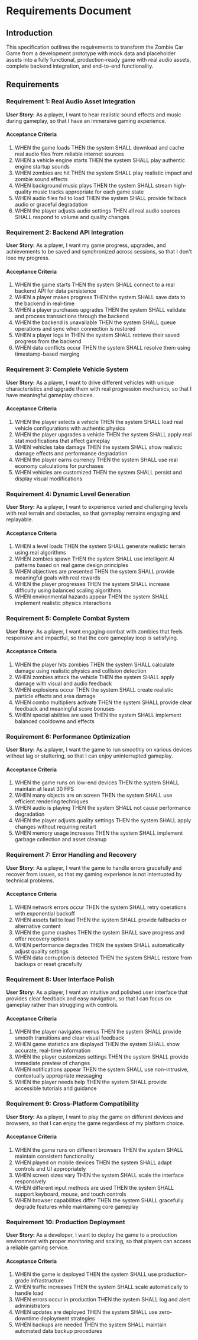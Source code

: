 # Requirements Document

## Introduction

This specification outlines the requirements to transform the Zombie Car Game from a development prototype with mock data and placeholder assets into a fully functional, production-ready game with real audio assets, complete backend integration, and end-to-end functionality.

## Requirements

### Requirement 1: Real Audio Asset Integration

**User Story:** As a player, I want to hear realistic sound effects and music during gameplay, so that I have an immersive gaming experience.

#### Acceptance Criteria

1. WHEN the game loads THEN the system SHALL download and cache real audio files from reliable internet sources
2. WHEN a vehicle engine starts THEN the system SHALL play authentic engine startup sounds
3. WHEN zombies are hit THEN the system SHALL play realistic impact and zombie sound effects
4. WHEN background music plays THEN the system SHALL stream high-quality music tracks appropriate for each game state
5. WHEN audio files fail to load THEN the system SHALL provide fallback audio or graceful degradation
6. WHEN the player adjusts audio settings THEN all real audio sources SHALL respond to volume and quality changes

### Requirement 2: Backend API Integration

**User Story:** As a player, I want my game progress, upgrades, and achievements to be saved and synchronized across sessions, so that I don't lose my progress.

#### Acceptance Criteria

1. WHEN the game starts THEN the system SHALL connect to a real backend API for data persistence
2. WHEN a player makes progress THEN the system SHALL save data to the backend in real-time
3. WHEN a player purchases upgrades THEN the system SHALL validate and process transactions through the backend
4. WHEN the backend is unavailable THEN the system SHALL queue operations and sync when connection is restored
5. WHEN a player logs in THEN the system SHALL retrieve their saved progress from the backend
6. WHEN data conflicts occur THEN the system SHALL resolve them using timestamp-based merging

### Requirement 3: Complete Vehicle System

**User Story:** As a player, I want to drive different vehicles with unique characteristics and upgrade them with real progression mechanics, so that I have meaningful gameplay choices.

#### Acceptance Criteria

1. WHEN the player selects a vehicle THEN the system SHALL load real vehicle configurations with authentic physics
2. WHEN the player upgrades a vehicle THEN the system SHALL apply real stat modifications that affect gameplay
3. WHEN vehicles take damage THEN the system SHALL show realistic damage effects and performance degradation
4. WHEN the player earns currency THEN the system SHALL use real economy calculations for purchases
5. WHEN vehicles are customized THEN the system SHALL persist and display visual modifications

### Requirement 4: Dynamic Level Generation

**User Story:** As a player, I want to experience varied and challenging levels with real terrain and obstacles, so that gameplay remains engaging and replayable.

#### Acceptance Criteria

1. WHEN a level loads THEN the system SHALL generate realistic terrain using real algorithms
2. WHEN zombies spawn THEN the system SHALL use intelligent AI patterns based on real game design principles
3. WHEN objectives are presented THEN the system SHALL provide meaningful goals with real rewards
4. WHEN the player progresses THEN the system SHALL increase difficulty using balanced scaling algorithms
5. WHEN environmental hazards appear THEN the system SHALL implement realistic physics interactions

### Requirement 5: Complete Combat System

**User Story:** As a player, I want engaging combat with zombies that feels responsive and impactful, so that the core gameplay loop is satisfying.

#### Acceptance Criteria

1. WHEN the player hits zombies THEN the system SHALL calculate damage using realistic physics and collision detection
2. WHEN zombies attack the vehicle THEN the system SHALL apply damage with visual and audio feedback
3. WHEN explosions occur THEN the system SHALL create realistic particle effects and area damage
4. WHEN combo multipliers activate THEN the system SHALL provide clear feedback and meaningful score bonuses
5. WHEN special abilities are used THEN the system SHALL implement balanced cooldowns and effects

### Requirement 6: Performance Optimization

**User Story:** As a player, I want the game to run smoothly on various devices without lag or stuttering, so that I can enjoy uninterrupted gameplay.

#### Acceptance Criteria

1. WHEN the game runs on low-end devices THEN the system SHALL maintain at least 30 FPS
2. WHEN many objects are on screen THEN the system SHALL use efficient rendering techniques
3. WHEN audio is playing THEN the system SHALL not cause performance degradation
4. WHEN the player adjusts quality settings THEN the system SHALL apply changes without requiring restart
5. WHEN memory usage increases THEN the system SHALL implement garbage collection and asset cleanup

### Requirement 7: Error Handling and Recovery

**User Story:** As a player, I want the game to handle errors gracefully and recover from issues, so that my gaming experience is not interrupted by technical problems.

#### Acceptance Criteria

1. WHEN network errors occur THEN the system SHALL retry operations with exponential backoff
2. WHEN assets fail to load THEN the system SHALL provide fallbacks or alternative content
3. WHEN the game crashes THEN the system SHALL save progress and offer recovery options
4. WHEN performance degrades THEN the system SHALL automatically adjust quality settings
5. WHEN data corruption is detected THEN the system SHALL restore from backups or reset gracefully

### Requirement 8: User Interface Polish

**User Story:** As a player, I want an intuitive and polished user interface that provides clear feedback and easy navigation, so that I can focus on gameplay rather than struggling with controls.

#### Acceptance Criteria

1. WHEN the player navigates menus THEN the system SHALL provide smooth transitions and clear visual feedback
2. WHEN game statistics are displayed THEN the system SHALL show accurate, real-time information
3. WHEN the player customizes settings THEN the system SHALL provide immediate preview of changes
4. WHEN notifications appear THEN the system SHALL use non-intrusive, contextually appropriate messaging
5. WHEN the player needs help THEN the system SHALL provide accessible tutorials and guidance

### Requirement 9: Cross-Platform Compatibility

**User Story:** As a player, I want to play the game on different devices and browsers, so that I can enjoy the game regardless of my platform choice.

#### Acceptance Criteria

1. WHEN the game runs on different browsers THEN the system SHALL maintain consistent functionality
2. WHEN played on mobile devices THEN the system SHALL adapt controls and UI appropriately
3. WHEN screen sizes vary THEN the system SHALL scale the interface responsively
4. WHEN different input methods are used THEN the system SHALL support keyboard, mouse, and touch controls
5. WHEN browser capabilities differ THEN the system SHALL gracefully degrade features while maintaining core gameplay

### Requirement 10: Production Deployment

**User Story:** As a developer, I want to deploy the game to a production environment with proper monitoring and scaling, so that players can access a reliable gaming service.

#### Acceptance Criteria

1. WHEN the game is deployed THEN the system SHALL use production-grade infrastructure
2. WHEN traffic increases THEN the system SHALL scale automatically to handle load
3. WHEN errors occur in production THEN the system SHALL log and alert administrators
4. WHEN updates are deployed THEN the system SHALL use zero-downtime deployment strategies
5. WHEN backups are needed THEN the system SHALL maintain automated data backup procedures